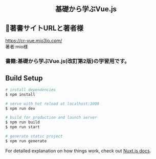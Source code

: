 <h2 align="center">基礎から学ぶVue.js</h2>

## :clap:著書サイトURLと著者様
https://cr-vue.mio3io.com/
<br>著者:mio様

### 書籍:基礎から学ぶVue.js(改訂第2版)の学習用です。

## Build Setup

```bash
# install dependencies
$ npm install

# serve with hot reload at localhost:3000
$ npm run dev

# build for production and launch server
$ npm run build
$ npm run start

# generate static project
$ npm run generate
```

For detailed explanation on how things work, check out [Nuxt.js docs](https://nuxtjs.org).
